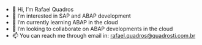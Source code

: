 - 👋 Hi, I’m Rafael Quadros
- 👀 I’m interested in SAP and ABAP development
- 🌱 I’m currently learning ABAP in the cloud
- 💞️ I’m looking to collaborate on ABAP developments in the cloud
- 📫 You can reach me through email in: rafael.quadros@quadrosti.com.br

<!---
rafaquadros/rafaquadros is a ✨ special ✨ repository because its `README.md` (this file) appears on your GitHub profile.
You can click the Preview link to take a look at your changes.
--->
